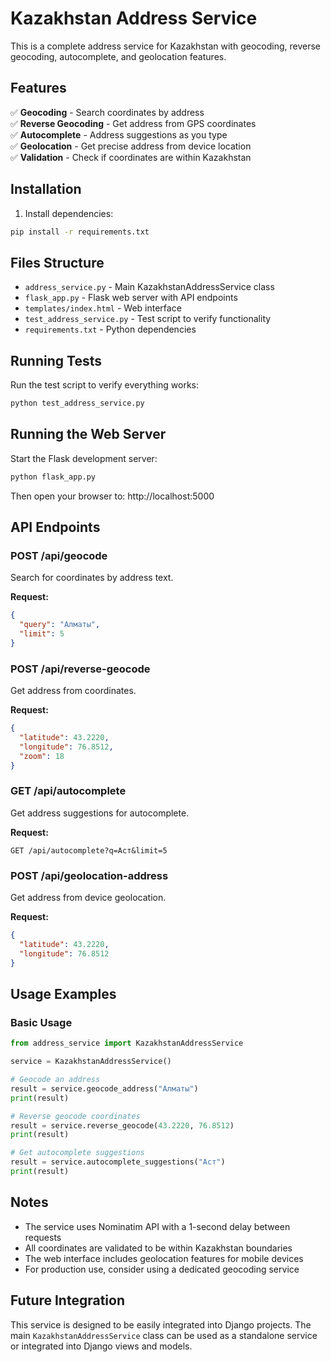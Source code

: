 # Kazakhstan Address Service

This is a complete address service for Kazakhstan with geocoding, reverse geocoding, autocomplete, and geolocation features.

## Features

✅ **Geocoding** - Search coordinates by address  
✅ **Reverse Geocoding** - Get address from GPS coordinates  
✅ **Autocomplete** - Address suggestions as you type  
✅ **Geolocation** - Get precise address from device location  
✅ **Validation** - Check if coordinates are within Kazakhstan  

## Installation

1. Install dependencies:
```bash
pip install -r requirements.txt
```

## Files Structure

- `address_service.py` - Main KazakhstanAddressService class
- `flask_app.py` - Flask web server with API endpoints
- `templates/index.html` - Web interface
- `test_address_service.py` - Test script to verify functionality
- `requirements.txt` - Python dependencies

## Running Tests

Run the test script to verify everything works:

```bash
python test_address_service.py
```

## Running the Web Server

Start the Flask development server:

```bash
python flask_app.py
```

Then open your browser to: http://localhost:5000

## API Endpoints

### POST /api/geocode
Search for coordinates by address text.

**Request:**
```json
{
  "query": "Алматы",
  "limit": 5
}
```

### POST /api/reverse-geocode
Get address from coordinates.

**Request:**
```json
{
  "latitude": 43.2220,
  "longitude": 76.8512,
  "zoom": 18
}
```

### GET /api/autocomplete
Get address suggestions for autocomplete.

**Request:**
```
GET /api/autocomplete?q=Аст&limit=5
```

### POST /api/geolocation-address
Get address from device geolocation.

**Request:**
```json
{
  "latitude": 43.2220,
  "longitude": 76.8512
}
```

## Usage Examples

### Basic Usage

```python
from address_service import KazakhstanAddressService

service = KazakhstanAddressService()

# Geocode an address
result = service.geocode_address("Алматы")
print(result)

# Reverse geocode coordinates
result = service.reverse_geocode(43.2220, 76.8512)
print(result)

# Get autocomplete suggestions
result = service.autocomplete_suggestions("Аст")
print(result)
```

## Notes

- The service uses Nominatim API with a 1-second delay between requests
- All coordinates are validated to be within Kazakhstan boundaries
- The web interface includes geolocation features for mobile devices
- For production use, consider using a dedicated geocoding service

## Future Integration

This service is designed to be easily integrated into Django projects. The main `KazakhstanAddressService` class can be used as a standalone service or integrated into Django views and models.
